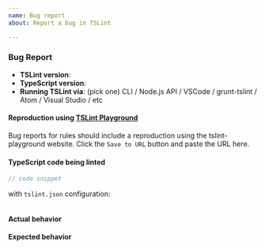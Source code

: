 ```yaml
---
name: Bug report
about: Report a bug in TSLint

---
```


### Bug Report

-   **TSLint version**:
-   **TypeScript version**:
-   **Running TSLint via**: (pick one) CLI / Node.js API / VSCode / grunt-tslint / Atom / Visual Studio / etc

#### Reproduction using [TSLint Playground](https://palantir.github.io/tslint-playground/)

Bug reports for rules should include a reproduction using the tslint-playground website. Click the `Save to URL` button and paste the URL here.

#### TypeScript code being linted

```ts
// code snippet
```

with `tslint.json` configuration:

```json

```

#### Actual behavior

#### Expected behavior
